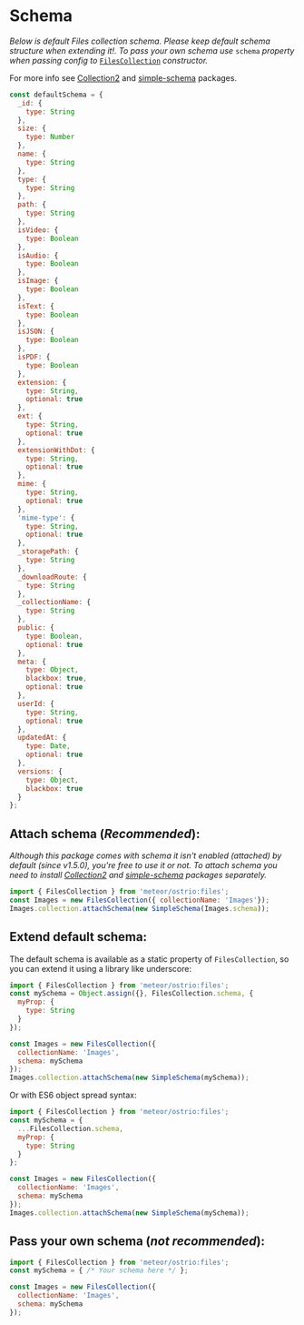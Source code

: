 # Schema

*Below is default Files collection schema. Please keep default schema structure when extending it!. To pass your own schema use* `schema` *property when passing config to* [`FilesCollection`](https://github.com/veliovgroup/Meteor-Files/blob/master/docs/constructor.md) *constructor.*

For more info see [Collection2](https://github.com/aldeed/meteor-collection2) and [simple-schema](https://atmospherejs.com/aldeed/simple-schema) packages.

```js
const defaultSchema = {
  _id: {
    type: String
  },
  size: {
    type: Number
  },
  name: {
    type: String
  },
  type: {
    type: String
  },
  path: {
    type: String
  },
  isVideo: {
    type: Boolean
  },
  isAudio: {
    type: Boolean
  },
  isImage: {
    type: Boolean
  },
  isText: {
    type: Boolean
  },
  isJSON: {
    type: Boolean
  },
  isPDF: {
    type: Boolean
  },
  extension: {
    type: String,
    optional: true
  },
  ext: {
    type: String,
    optional: true
  },
  extensionWithDot: {
    type: String,
    optional: true
  },
  mime: {
    type: String,
    optional: true
  },
  'mime-type': {
    type: String,
    optional: true
  },
  _storagePath: {
    type: String
  },
  _downloadRoute: {
    type: String
  },
  _collectionName: {
    type: String
  },
  public: {
    type: Boolean,
    optional: true
  },
  meta: {
    type: Object,
    blackbox: true,
    optional: true
  },
  userId: {
    type: String,
    optional: true
  },
  updatedAt: {
    type: Date,
    optional: true
  },
  versions: {
    type: Object,
    blackbox: true
  }
};
```

## Attach schema (*Recommended*):

*Although this package comes with schema it isn't enabled (attached) by default (since v1.5.0), you're free to use it or not. To attach schema you need to install [Collection2](https://github.com/aldeed/meteor-collection2) and [simple-schema](https://atmospherejs.com/aldeed/simple-schema) packages separately.*

```js
import { FilesCollection } from 'meteor/ostrio:files';
const Images = new FilesCollection({ collectionName: 'Images'});
Images.collection.attachSchema(new SimpleSchema(Images.schema));
```

## Extend default schema:

The default schema is available as a static property of `FilesCollection`, so you can extend it using a library like underscore:

```js
import { FilesCollection } from 'meteor/ostrio:files';
const mySchema = Object.assign({}, FilesCollection.schema, {
  myProp: {
    type: String
  }
});

const Images = new FilesCollection({
  collectionName: 'Images',
  schema: mySchema
});
Images.collection.attachSchema(new SimpleSchema(mySchema));
```

Or with ES6 object spread syntax:

```js
import { FilesCollection } from 'meteor/ostrio:files';
const mySchema = {
  ...FilesCollection.schema,
  myProp: {
    type: String
  }
};

const Images = new FilesCollection({
  collectionName: 'Images',
  schema: mySchema
});
Images.collection.attachSchema(new SimpleSchema(mySchema));
```

## Pass your own schema (*not recommended*):

```js
import { FilesCollection } from 'meteor/ostrio:files';
const mySchema = { /* Your schema here */ };

const Images = new FilesCollection({
  collectionName: 'Images',
  schema: mySchema
});
```
